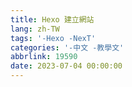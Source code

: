 ```yaml
---
title: Hexo 建立網站
lang: zh-TW
tags: '-Hexo -NexT'
categories: '-中文 -教學文'
abbrlink: 19590
date: 2023-07-04 00:00:00
---
```



